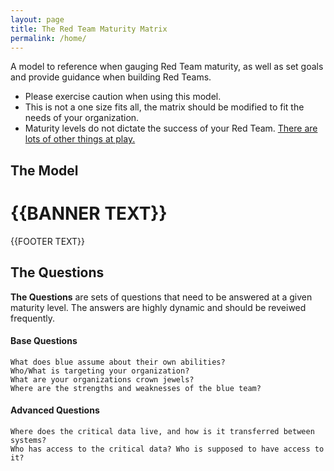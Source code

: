 ```yaml
---
layout: page
title: The Red Team Maturity Matrix
permalink: /home/
---
```


A model to reference when gauging Red Team maturity, as well as set goals and provide guidance when building Red Teams.

 - Please exercise caution when using this model. 
 - This is not a one size fits all, the matrix should be modified to fit the needs of your organization.
 - Maturity levels do not dictate the success of your Red Team. [There are lots of other things at play.](/meta)
 
## The Model

<head>
  <meta charset="utf-8">
  <meta content="ie=edge" http-equiv="x-ua-compatible">
  <title> Red Team Maturity Matrix</title>
  <meta content="Red Team Maturity Matrix " name="description">
  <meta content="width=device-width, initial-scale=1" name="viewport">
  <link href="https://fonts.googleapis.com/css?family=Open+Sans:300,400,700" rel="stylesheet">
  <link href="../assets/normalize.css" rel="stylesheet">
  <link href="../assets/g_sheet.css" rel="stylesheet">
  <script src="https://www.google.com/jsapi" type="text/javascript"></script>
</head>

<body id="background">
  <div id="box">
    <h1>{{BANNER TEXT}}</h1>
    <script src="js/google-sheets-html-people.js" type="text/javascript"></script>
    <div id="table-people">
    </div>
    <p class="small">{{FOOTER TEXT}}</p>
  </div>
</body>

## The Questions

**The Questions** are sets of questions that need to be answered at a given maturity level. The answers are highly dynamic and should be reveiwed frequently. 

#### Base Questions
	What does blue assume about their own abilities?
	Who/What is targeting your organization? 
	What are your organizations crown jewels?
	Where are the strengths and weaknesses of the blue team?

#### Advanced Questions
	Where does the critical data live, and how is it transferred between systems?
	Who has access to the critical data? Who is supposed to have access to it?



